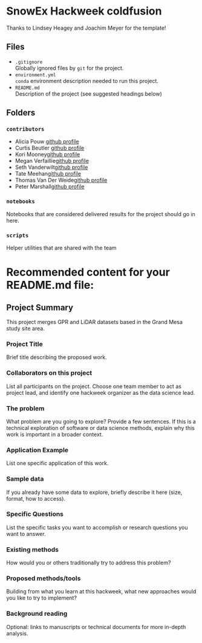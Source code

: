 # SnowEx Hackweek coldfusion

Thanks to Lindsey Heagey and Joachim Meyer for the template!

## Files

* `.gitignore`
<br> Globally ignored files by `git` for the project.
* `environment.yml`
<br> `conda` environment description needed to run this project.
* `README.md`
<br> Description of the project (see suggested headings below)

## Folders

### `contributors`
- Alicia Pouw [github profile](https://github.com/aliciapouw21)
- Curtis Beutler [github profile](https://github.com/CBeutler)
- Kori Mooney[github profile](https://github.com/korimooney)
- Megan Verfaillie[github profile](https://github.com/Megan-Verf)
- Seth Vanderwilt[github profile](https://github.com/sethv)
- Tate Meehan[github profile](https://github.com/tatemeehan)
- Thomas Van Der Weide[github profile](https://github.com/tvanderweide)
- Peter Marshall[github profile](https://github.com/pmarshall24)

### `notebooks`
Notebooks that are considered delivered results for the project should go in here.

### `scripts`
Helper utilities that are shared with the team

# Recommended content for your README.md file:

## Project Summary
This project merges GPR and LiDAR datasets based in the Grand Mesa study site area. 

### Project Title

Brief title describing the proposed work.

### Collaborators on this project

List all participants on the project. Choose one team member to act as project lead, and identify one hackweek organizer as the data science lead.

### The problem

What problem are you going to explore? Provide a few sentences. If this is a technical exploration of software or data science methods, explain why this work is important in a broader context.

### Application Example

List one specific application of this work.

### Sample data

If you already have some data to explore, briefly describe it here (size, format, how to access).

### Specific Questions

List the specific tasks you want to accomplish or research questions you want to answer.

### Existing methods

How would you or others traditionally try to address this problem?

### Proposed methods/tools

Building from what you learn at this hackweek, what new approaches would you like to try to implement?

### Background reading

Optional: links to manuscripts or technical documents for more in-depth analysis.

